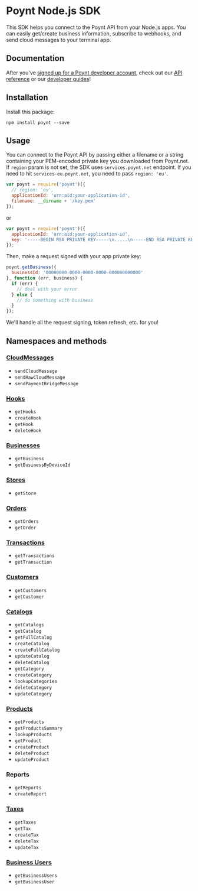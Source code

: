 # Poynt Node.js SDK

This SDK helps you connect to the Poynt API from your Node.js apps. You can easily get/create business information, subscribe to webhooks, and send cloud messages to your terminal app.

## Documentation

After you've [signed up for a Poynt developer account](https://poynt.net/auth/signup/developer), check out our [API reference](https://poynt.com/docs/api/) or our [developer guides](https://poynt.com/tag/guides/)!

## Installation

Install this package:

```
npm install poynt --save
```

## Usage

You can connect to the Poynt API by passing either a filename or a string containing your PEM-encoded private key you downloaded from Poynt.net. If `region` param is not set, the SDK uses `services.poynt.net` endpoint. If you need to hit `services-eu.poynt.net`, you need to pass `region: 'eu'`.

```javascript
var poynt = require('poynt')({
  // region: 'eu',
  applicationId: 'urn:aid:your-application-id',
  filename: __dirname + '/key.pem'
});
```
or

```javascript
var poynt = require('poynt')({
  applicationId: 'urn:aid:your-application-id',
  key: '-----BEGIN RSA PRIVATE KEY-----\n.....\n-----END RSA PRIVATE KEY-----'
});
```

Then, make a request signed with your app private key:

```javascript
poynt.getBusiness({
  businessId: '00000000-0000-0000-0000-000000000000'
}, function (err, business) {
  if (err) {
    // deal with your error
  } else {
    // do something with business
  }
});
```

We'll handle all the request signing, token refresh, etc. for you!

## Namespaces and methods

### [CloudMessages](https://poynt.com/docs/api/#cloudmessages-index)

* `sendCloudMessage`
* `sendRawCloudMessage`
* `sendPaymentBridgeMessage`

### [Hooks](https://poynt.com/docs/api/#hooks-index)

* `getHooks`
* `createHook`
* `getHook`
* `deleteHook`

### [Businesses](https://poynt.com/docs/api/#businesses-index)

* `getBusiness`
* `getBusinessByDeviceId`

### [Stores](https://poynt.com/docs/api/#stores-index)

* `getStore`

### [Orders](https://poynt.com/docs/api/#orders-index)

* `getOrders`
* `getOrder`

### [Transactions](https://poynt.com/docs/api/#transactions-index)

* `getTransactions`
* `getTransaction`

### [Customers](https://poynt.com/docs/api/#customers-index)

* `getCustomers`
* `getCustomer`

### [Catalogs](https://poynt.com/docs/api/#catalogs-index)

* `getCatalogs`
* `getCatalog`
* `getFullCatalog`
* `createCatalog`
* `createFullCatalog`
* `updateCatalog`
* `deleteCatalog`
* `getCategory`
* `createCategory`
* `lookupCategories`
* `deleteCategory`
* `updateCategory`

### [Products](https://poynt.com/docs/api/#products-index)

* `getProducts`
* `getProductsSummary`
* `lookupProducts`
* `getProduct`
* `createProduct`
* `deleteProduct`
* `updateProduct`

### Reports

* `getReports`
* `createReport`

### [Taxes](https://poynt.com/docs/api/#taxes-index)

* `getTaxes`
* `getTax`
* `createTax`
* `deleteTax`
* `updateTax`

### [Business Users](https://poynt.com/docs/api/#business-users-index)

* `getBusinessUsers`
* `getBusinessUser`
